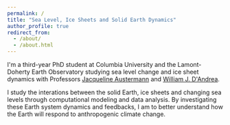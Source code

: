 ```yaml
---
permalink: /
title: "Sea Level, Ice Sheets and Solid Earth Dynamics"
author_profile: true
redirect_from: 
  - /about/
  - /about.html
---
```


I'm a third-year PhD student at Columbia University and the Lamont-Doherty Earth Observatory studying sea level change and ice sheet dynamics with Professors [Jacqueline Austermann](https://www.ldeo.columbia.edu/~jackya/) and [William J. D'Andrea](https://www.billydandrea.com/). 

I study the interations between the solid Earth, ice sheets and changing sea levels through computational modeling and data analysis. By investigating these Earth system dynamics and feedbacks, I am to better understand how the Earth will respond to anthropogenic climate change. 
